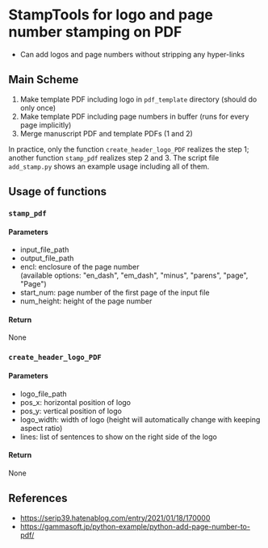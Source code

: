 # StampTools for logo and page number stamping on PDF

* Can add logos and page numbers without stripping any hyper-links

## Main Scheme
1. Make template PDF including logo in `pdf_template` directory (should do only once)
2. Make template PDF including page numbers in buffer (runs for every page implicitly)
3. Merge manuscript PDF and template PDFs (1 and 2)

In practice, only the function `create_header_logo_PDF` realizes the step 1;
another function `stamp_pdf` realizes step 2 and 3.
The script file `add_stamp.py` shows an example usage including all of them.

## Usage of functions
### `stamp_pdf`
#### Parameters
* input_file_path
* output_file_path
* encl: enclosure of the page number  
  (available options: "en_dash", "em_dash", "minus", "parens", "page", "Page")
* start_num: page number of the first page of the input file
* num_height: height of the page number

#### Return
None

### `create_header_logo_PDF`
#### Parameters
* logo_file_path
* pos_x: horizontal position of logo
* pos_y: vertical position of logo
* logo_width: width of logo (height will automatically change with keeping aspect ratio)
* lines: list of sentences to show on the right side of the logo

#### Return
None

## References
* https://serip39.hatenablog.com/entry/2021/01/18/170000
* https://gammasoft.jp/python-example/python-add-page-number-to-pdf/
